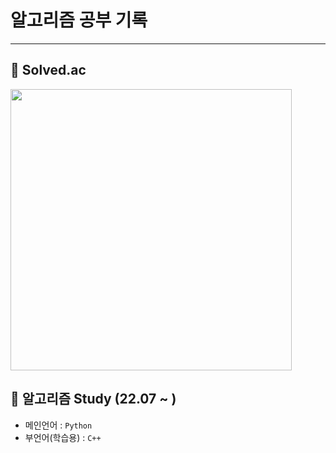 # 알고리즘 공부 기록

---
## 📗 Solved.ac
<img src="http://mazassumnida.wtf/api/pastel/generate_badge?boj=wjdqudgnl" width="450">

## 📖 알고리즘 Study (22.07 ~ )

- 메인언어 : `Python`
- 부언어(학습용) : `C++`
